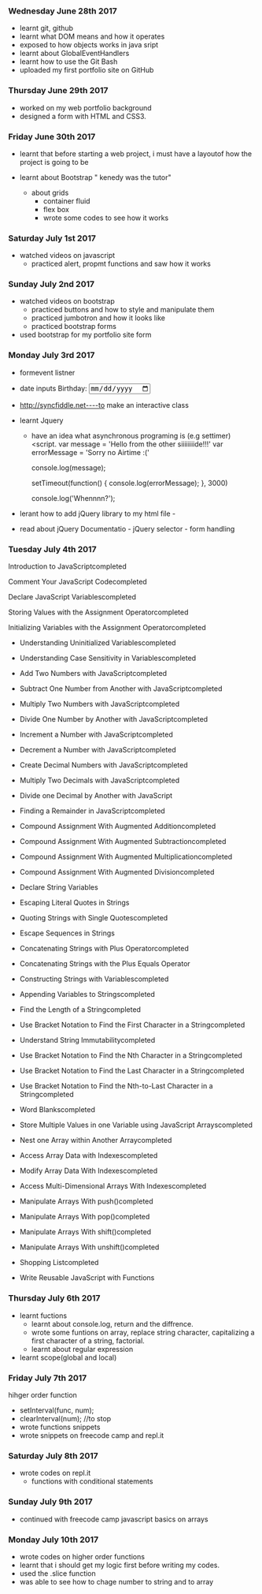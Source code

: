 ### Wednesday June 28th 2017

- learnt git, github
- learnt what DOM means and how it operates
- exposed to how objects works in java sript
- learnt about GlobalEventHandlers
- learnt how to use the Git Bash
- uploaded my first portfolio site on GitHub

### Thursday June 29th 2017
- worked on my web portfolio background
- designed a form with HTML and CSS3.

### Friday June 30th 2017
- learnt that before starting a web project, i must have a layoutof how the project is going to be 

- learnt about  Bootstrap " kenedy was the tutor"
    - about grids
         - container fluid
         - flex box
         - wrote some codes to see how it works


         
### Saturday July 1st 2017
- watched videos on javascript
  - practiced alert, propmt functions and saw how it works

### Sunday July 2nd 2017
- watched videos on bootstrap
  - practiced buttons and how to style and manipulate them
  - practiced jumbotron and how it looks like
  - practiced bootstrap forms
- used bootstrap for my portfolio site form


### Monday July 3rd 2017
- formevent listner
- date inputs
        <label for="bday">Birthday:</label>
        <input id="bday" type="date" required>

- http://syncfiddle.net----to make an interactive class


- learnt Jquery
  - have an idea what asynchronous programing is (e.g settimer)
 <script.
 var message = 'Hello from the other siiiiiiiide!!!'
    var errorMessage = 'Sorry no Airtime :(' 
    
    console.log(message);
    
    setTimeout(function() {
    	console.log(errorMessage);
    }, 3000)
    
    console.log('Whennnn?');
    
    
  </script>


- lerant how to add jQuery library to my html file
          -  <script src="https://ajax.googleapis.com/ajax/libs/jquery/3.2.1/jquery.min.js"></script>


- read about jQuery Documentatio
       - jQuery selector
       - form handling


### Tuesday July 4th 2017

Introduction to JavaScriptcompleted

Comment Your JavaScript Codecompleted

Declare JavaScript Variablescompleted

Storing Values with the Assignment Operatorcompleted

Initializing Variables with the Assignment Operatorcompleted

- Understanding Uninitialized Variablescompleted

- Understanding Case Sensitivity in Variablescompleted

- Add Two Numbers with JavaScriptcompleted

- Subtract One Number from Another with JavaScriptcompleted

- Multiply Two Numbers with JavaScriptcompleted

- Divide One Number by Another with JavaScriptcompleted

- Increment a Number with JavaScriptcompleted

- Decrement a Number with JavaScriptcompleted

- Create Decimal Numbers with JavaScriptcompleted

- Multiply Two Decimals with JavaScriptcompleted

- Divide one Decimal by Another with JavaScript

- Finding a Remainder in JavaScriptcompleted

- Compound Assignment With Augmented Additioncompleted

- Compound Assignment With Augmented Subtractioncompleted

- Compound Assignment With Augmented Multiplicationcompleted

- Compound Assignment With Augmented Divisioncompleted

- Declare String Variables
 
- Escaping Literal Quotes in Strings

- Quoting Strings with Single Quotescompleted

- Escape Sequences in Strings

- Concatenating Strings with Plus Operatorcompleted

- Concatenating Strings with the Plus Equals Operator

- Constructing Strings with Variablescompleted

- Appending Variables to Stringscompleted

- Find the Length of a Stringcompleted

- Use Bracket Notation to Find the First Character in a Stringcompleted

- Understand String Immutabilitycompleted

- Use Bracket Notation to Find the Nth Character in a Stringcompleted

- Use Bracket Notation to Find the Last Character in a Stringcompleted

- Use Bracket Notation to Find the Nth-to-Last Character in a Stringcompleted

- Word Blankscompleted

- Store Multiple Values in one Variable using JavaScript Arrayscompleted

- Nest one Array within Another Arraycompleted

- Access Array Data with Indexescompleted

- Modify Array Data With Indexescompleted

- Access Multi-Dimensional Arrays With Indexescompleted

- Manipulate Arrays With push()completed

- Manipulate Arrays With pop()completed

- Manipulate Arrays With shift()completed

- Manipulate Arrays With unshift()completed

- Shopping Listcompleted

- Write Reusable JavaScript with Functions


### Thursday July 6th 2017

- learnt fuctions 
    - learnt about console.log, return and the diffrence.
    - wrote some funtions on array, replace string character, capitalizing a first character of a       string, factorial.
    - learnt about regular expression 
- learnt scope(global and local)
    

### Friday July 7th 2017 
hihger order function
  - setInterval(func, num);
  - clearInterval(num); //to stop
- wrote functions snippets
- wrote snippets on freecode camp and repl.it 


### Saturday July 8th 2017
- wrote codes on repl.it
    - functions with conditional statements

### Sunday July 9th 2017
- continued with freecode camp javascript basics on arrays


### Monday July 10th 2017
- wrote codes on higher order functions
- learnt that i should get my logic first before writing my codes.
- used the .slice function 
- was able to see how to chage number to string and to array
